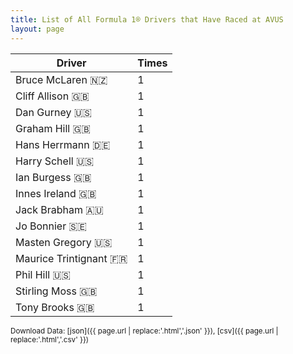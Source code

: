 ```yaml
---
title: List of All Formula 1® Drivers that Have Raced at AVUS
layout: page
---
```


| Driver | Times |
|--|--|
| Bruce McLaren 🇳🇿 | 1 |
| Cliff Allison 🇬🇧 | 1 |
| Dan Gurney 🇺🇸 | 1 |
| Graham Hill 🇬🇧 | 1 |
| Hans Herrmann 🇩🇪 | 1 |
| Harry Schell 🇺🇸 | 1 |
| Ian Burgess 🇬🇧 | 1 |
| Innes Ireland 🇬🇧 | 1 |
| Jack Brabham 🇦🇺 | 1 |
| Jo Bonnier 🇸🇪 | 1 |
| Masten Gregory 🇺🇸 | 1 |
| Maurice Trintignant 🇫🇷 | 1 |
| Phil Hill 🇺🇸 | 1 |
| Stirling Moss 🇬🇧 | 1 |
| Tony Brooks 🇬🇧 | 1 |

<small>Download Data: [json]({{ page.url | replace:'.html','.json' }}), [csv]({{ page.url | replace:'.html','.csv' }})</small>
